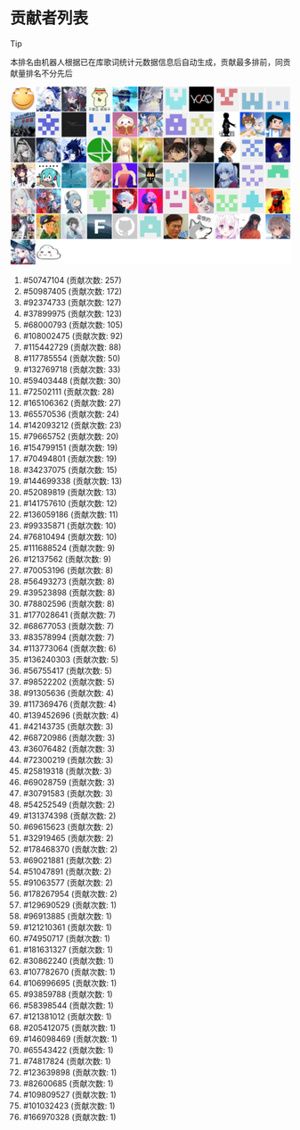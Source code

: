 # 贡献者列表

> [!TIP]
> 本排名由机器人根据已在库歌词统计元数据信息后自动生成，贡献最多排前，同贡献量排名不分先后

![贡献者头像画廊](./CONTRIBUTORS.svg)

1. #50747104 (贡献次数: 257)
2. #50987405 (贡献次数: 172)
3. #92374733 (贡献次数: 127)
4. #37899975 (贡献次数: 123)
5. #68000793 (贡献次数: 105)
6. #108002475 (贡献次数: 92)
7. #115442729 (贡献次数: 88)
8. #117785554 (贡献次数: 50)
9. #132769718 (贡献次数: 33)
10. #59403448 (贡献次数: 30)
11. #72502111 (贡献次数: 28)
12. #165106362 (贡献次数: 27)
13. #65570536 (贡献次数: 24)
14. #142093212 (贡献次数: 23)
15. #79665752 (贡献次数: 20)
16. #154799151 (贡献次数: 19)
17. #70494801 (贡献次数: 19)
18. #34237075 (贡献次数: 15)
19. #144699338 (贡献次数: 13)
20. #52089819 (贡献次数: 13)
21. #141757610 (贡献次数: 12)
22. #136059186 (贡献次数: 11)
23. #99335871 (贡献次数: 10)
24. #76810494 (贡献次数: 10)
25. #111688524 (贡献次数: 9)
26. #12137562 (贡献次数: 9)
27. #70053196 (贡献次数: 8)
28. #56493273 (贡献次数: 8)
29. #39523898 (贡献次数: 8)
30. #78802596 (贡献次数: 8)
31. #177028641 (贡献次数: 7)
32. #68677053 (贡献次数: 7)
33. #83578994 (贡献次数: 7)
34. #113773064 (贡献次数: 6)
35. #136240303 (贡献次数: 5)
36. #56755417 (贡献次数: 5)
37. #98522202 (贡献次数: 5)
38. #91305636 (贡献次数: 4)
39. #117369476 (贡献次数: 4)
40. #139452696 (贡献次数: 4)
41. #42143735 (贡献次数: 3)
42. #68720986 (贡献次数: 3)
43. #36076482 (贡献次数: 3)
44. #72300219 (贡献次数: 3)
45. #25819318 (贡献次数: 3)
46. #69028759 (贡献次数: 3)
47. #30791583 (贡献次数: 3)
48. #54252549 (贡献次数: 2)
49. #131374398 (贡献次数: 2)
50. #69615623 (贡献次数: 2)
51. #32919465 (贡献次数: 2)
52. #178468370 (贡献次数: 2)
53. #69021881 (贡献次数: 2)
54. #51047891 (贡献次数: 2)
55. #91063577 (贡献次数: 2)
56. #178267954 (贡献次数: 2)
57. #129690529 (贡献次数: 1)
58. #96913885 (贡献次数: 1)
59. #121210361 (贡献次数: 1)
60. #74950717 (贡献次数: 1)
61. #181631327 (贡献次数: 1)
62. #30862240 (贡献次数: 1)
63. #107782670 (贡献次数: 1)
64. #106996695 (贡献次数: 1)
65. #93859788 (贡献次数: 1)
66. #58398544 (贡献次数: 1)
67. #121381012 (贡献次数: 1)
68. #205412075 (贡献次数: 1)
69. #146098469 (贡献次数: 1)
70. #65543422 (贡献次数: 1)
71. #74817824 (贡献次数: 1)
72. #123639898 (贡献次数: 1)
73. #82600685 (贡献次数: 1)
74. #109809527 (贡献次数: 1)
75. #101032423 (贡献次数: 1)
76. #166970328 (贡献次数: 1)

